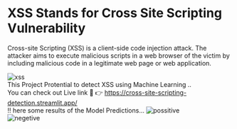 # XSS Stands for Cross Site Scripting Vulnerability

Cross-site Scripting (XSS) is a client-side code injection attack. The attacker aims to execute malicious scripts in a web browser of the victim by including malicious code in a legitimate web page or web application. 

![xss](https://github.com/cyber-suvash/XSS_OR_Cross_Site_Scripting_Detection_using_Machine_Learning/assets/129322686/824b33a0-9231-49e8-b526-faed80f72efa)
<br>
This Project Protential to detect XSS using Machine Learning ..
<br>
 You can check out Live link 🔗 👉
 https://cross-site-scripting-detection.streamlit.app/
 <br>
 !! here some results of the Model Predictions...
 ![possitive](https://github.com/cyber-suvash/XSS_OR_Cross_Site_Scripting_Detection_using_Machine_Learning/assets/129322686/fe6051ca-b693-4134-85a8-fe090c1db2a4)
 <br>
 ![negetive](https://github.com/cyber-suvash/XSS_OR_Cross_Site_Scripting_Detection_using_Machine_Learning/assets/129322686/6175e909-150c-4e58-b481-e6b6ac57bd3b)


